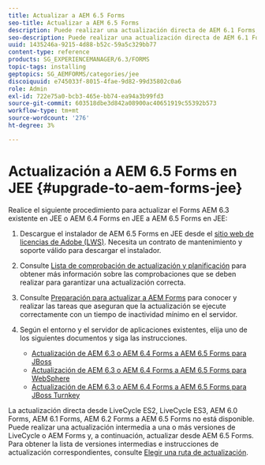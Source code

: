 ```yaml
---
title: Actualizar a AEM 6.5 Forms
seo-title: Actualizar a AEM 6.5 Forms
description: Puede realizar una actualización directa de AEM 6.1 Forms, AEM 6.2 Forms y LiveCycle ES4 SP1 a AEM 6.3 Forms.
seo-description: Puede realizar una actualización directa de AEM 6.1 Forms, AEM 6.2 Forms y LiveCycle ES4 SP1 a AEM 6.3 Forms.
uuid: 1435246a-9215-4d88-b52c-59a5c329bb77
content-type: reference
products: SG_EXPERIENCEMANAGER/6.3/FORMS
topic-tags: installing
geptopics: SG_AEMFORMS/categories/jee
discoiquuid: e745033f-8015-4fae-9d82-99d35802c0a6
role: Admin
exl-id: 722e75a0-bcb3-465e-bb74-ea94a3b99fd3
source-git-commit: 603518dbe3d842a08900ac40651919c55392b573
workflow-type: tm+mt
source-wordcount: '276'
ht-degree: 3%

---
```


# Actualización a AEM 6.5 Forms en JEE {#upgrade-to-aem-forms-jee}

Realice el siguiente procedimiento para actualizar el Forms AEM 6.3 existente en JEE o AEM 6.4 Forms en JEE a AEM 6.5 Forms en JEE:

1. Descargue el instalador de AEM 6.5 Forms en JEE desde el [sitio web de licencias de Adobe (LWS)](https://licensing.adobe.com/). Necesita un contrato de mantenimiento y soporte válido para descargar el instalador.
1. Consulte [Lista de comprobación de actualización y planificación](https://www.adobe.com/go/learn_aemfroms_upgrade_checklist_65) para obtener más información sobre las comprobaciones que se deben realizar para garantizar una actualización correcta.
1. Consulte [Preparación para actualizar a AEM Forms](https://www.adobe.com/go/learn_aemforms_prepareupgrade_65) para conocer y realizar las tareas que aseguran que la actualización se ejecute correctamente con un tiempo de inactividad mínimo en el servidor.
1. Según el entorno y el servidor de aplicaciones existentes, elija uno de los siguientes documentos y siga las instrucciones.

   * [Actualización de AEM 6.3 o AEM 6.4 Forms a AEM 6.5 Forms para JBoss](http://www.adobe.com/go/learn_aemforms_upgradeJBoss_65)
   * [Actualización de AEM 6.3 o AEM 6.4 Forms a AEM 6.5 Forms para WebSphere](http://www.adobe.com/go/learn_aemforms_upgradeWebSphere_65)
   * [Actualización de AEM 6.3 o AEM 6.4 Forms a AEM 6.5 Forms para JBoss Turnkey](http://www.adobe.com/go/learn_aemforms_upgradeTurnkey_65)

La actualización directa desde LiveCycle ES2, LiveCycle ES3, AEM 6.0 Forms, AEM 6.1 Forms, AEM 6.2 Forms a AEM 6.5 Forms no está disponible. Puede realizar una actualización intermedia a una o más versiones de LiveCycle o AEM Forms y, a continuación, actualizar desde AEM 6.5 Forms. Para obtener la lista de versiones intermedias e instrucciones de actualización correspondientes, consulte [Elegir una ruta de actualización](upgrade.md).
